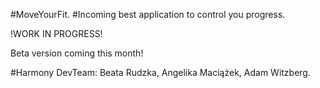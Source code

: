 #MoveYourFit.
#Incoming best application to control you progress.

!WORK IN PROGRESS!

Beta version coming this month!


#Harmony DevTeam:
Beata Rudzka,
Angelika Maciążek,
Adam Witzberg.
